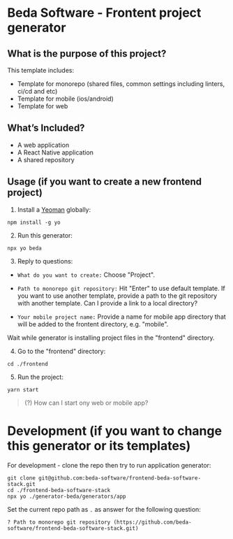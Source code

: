 # Beda Software - Frontent project generator

## What is the purpose of this project?

This template includes:

- Template for monorepo (shared files, common settings including linters, ci/cd and etc)
- Template for mobile (ios/android)
- Template for web


## What’s Included?
- A web application
- A React Native application
- A shared repository


## Usage (if you want to create a new frontend project)

1. Install a [Yeoman](https://www.npmjs.com/package/yo) globally:

```npm install -g yo```

2. Run this generator:

```npx yo beda```

3. Reply to questions:

* ```What do you want to create:``` Choose "Project".

* ```Path to monorepo git repository:``` Hit "Enter" to use default template. If you want to use another template, provide a path to the git repository with another template. Can I provide a link to a local directory?

* ```Your mobile project name:``` Provide a name for mobile app directory that will be added to the frontent directory, e.g. "mobile".

Wait while generator is installing project files in the "frontend" directory.

4. Go to the "frontend" directory:
```
cd ./frontend
```

5. Run the project:
```
yarn start
```

> (?) How can I start ony web or mobile app?

# Development (if you want to change this generator or its templates)

For development - clone the repo then try to run application generator:

```
git clone git@github.com:beda-software/frontend-beda-software-stack.git
cd ./frontend-beda-software-stack
npx yo ./generator-beda/generators/app
```

Set the current repo path as `.` as answer for the following question:

```
? Path to monorepo git repository (https://github.com/beda-software/frontend-beda-software-stack.git)
```
